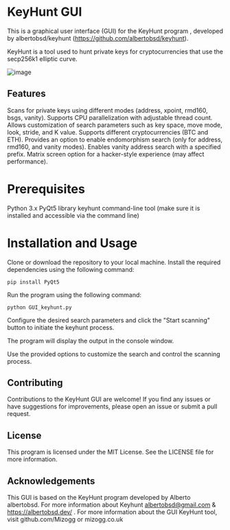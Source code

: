 
# KeyHunt GUI
This is a graphical user interface (GUI) for the KeyHunt program , developed by albertobsd/keyhunt (https://github.com/albertobsd/keyhunt). 

KeyHunt is a tool used to hunt private keys for cryptocurrencies that use the secp256k1 elliptic curve.

![image](https://github.com/Mizogg/GUI_keyhunt/assets/88630056/ea3e2b00-c599-43f1-9065-2d281a8f92d9)

## Features
Scans for private keys using different modes (address, xpoint, rmd160, bsgs, vanity).
Supports CPU parallelization with adjustable thread count.
Allows customization of search parameters such as key space, move mode, look, stride, and K value.
Supports different cryptocurrencies (BTC and ETH).
Provides an option to enable endomorphism search (only for address, rmd160, and vanity modes).
Enables vanity address search with a specified prefix.
Matrix screen option for a hacker-style experience (may affect performance).

# Prerequisites
Python 3.x
PyQt5 library
keyhunt command-line tool (make sure it is installed and accessible via the command line)

# Installation and Usage

Clone or download the repository to your local machine.
Install the required dependencies using the following command:
```
pip install PyQt5
```

Run the program using the following command:
```
python GUI_keyhunt.py
```

Configure the desired search parameters and click the "Start scanning" button to initiate the keyhunt process.

The program will display the output in the console window.

Use the provided options to customize the search and control the scanning process.

## Contributing
Contributions to the KeyHunt GUI are welcome! If you find any issues or have suggestions for improvements, please open an issue or submit a pull request.

## License
This program is licensed under the MIT License. See the LICENSE file for more information.

## Acknowledgements
This GUI is based on the KeyHunt program developed by Alberto albertobsd. For more information about Keyhunt albertobsd@gmail.com &
https://albertobsd.dev/ . For more information about the GUI KeyHunt tool, visit github.com/Mizogg or mizogg.co.uk


